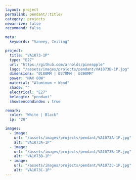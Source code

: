 ```yaml
---
layout: project
permalink: pendant/:title/
category: projects
newarrive: false
recommand: false

meta:
  keywords: "Vaneey, Ceiling"

project:
  title: "VA1073-1P"
  type: "E27"
  url: "https://github.com/arnolds/pineapple"
  logo: "/assets/images/projects/pendant/VA1073B-1P.jpg"
  dimensions: "Ø180MM | Ø270MM | Ø390MM"
  power: "MAX 60W"
  material: "Aluminum + Wood"
  shade: ""
  electrical: "E27"
  belongto: "pendant"
  showsencondindex : true

remark:
  color: "White | Black"
  ip: "20"

images:
  - image:
    url: "/assets/images/projects/pendant/VA1073A-1P.jpg"
    alt: "VA1073A-1P"
  - image:
    url: "/assets/images/projects/pendant/VA1073B-1P.jpg"
    alt: "VA1073B-1P"
  - image:
    url: "/assets/images/projects/pendant/VA1073C-1P.jpg"
    alt: "VA1073C-1P"
---
```

